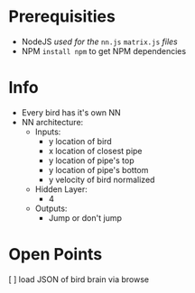 # Prerequisities
- NodeJS *used for the* `nn.js` `matrix.js` *files*
- NPM `install npm` to get NPM dependencies


# Info
- Every bird has it's own NN
- NN architecture:
  - Inputs:
    - y location of bird
    - x location of closest pipe
    - y location of pipe's top
    - y location of pipe's bottom
    - y velocity of bird normalized
  - Hidden Layer:
    - 4
  - Outputs:
    - Jump or don't jump

# Open Points
[ ] load JSON of bird brain via browse
